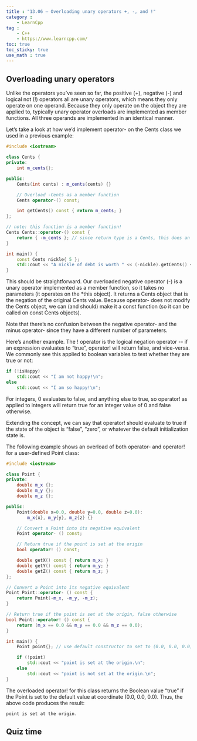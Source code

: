 ```yaml
---
title : "13.06 — Overloading unary operators +, -, and !"
category :
    - LearnCpp
tag : 
    - C++
    - https://www.learncpp.com/
toc: true  
toc_sticky: true 
use_math : true
---
```



## Overloading unary operators

Unlike the operators you’ve seen so far, the positive (+), negative (-) and logical not (!) operators all are unary operators, which means they only operate on one operand. Because they only operate on the object they are applied to, typically unary operator overloads are implemented as member functions. All three operands are implemented in an identical manner.

Let’s take a look at how we’d implement operator- on the Cents class we used in a previous example:

```c++
#include <iostream>

class Cents {
private:
    int m_cents{};

public:
    Cents(int cents) : m_cents(cents) {}

    // Overload -Cents as a member function
    Cents operator-() const;

    int getCents() const { return m_cents; }
};

// note: this function is a member function!
Cents Cents::operator-() const {
    return { -m_cents }; // since return type is a Cents, this does an implicit conversion from int to Cents using the Cents(int) constructor
}

int main() {
    const Cents nickle{ 5 };
    std::cout << "A nickle of debt is worth " << (-nickle).getCents() << " cents\n";
}
```

This should be straightforward. Our overloaded negative operator (-) is a unary operator implemented as a member function, so it takes no parameters (it operates on the *this object). It returns a Cents object that is the negation of the original Cents value. Because operator- does not modify the Cents object, we can (and should) make it a const function (so it can be called on const Cents objects).

Note that there’s no confusion between the negative operator- and the minus operator- since they have a different number of parameters.

Here’s another example. The ! operator is the logical negation operator -- if an expression evaluates to “true”, operator! will return false, and vice-versa. We commonly see this applied to boolean variables to test whether they are true or not:

```c++
if (!isHappy)
    std::cout << "I am not happy!\n";
else
    std::cout << "I am so happy!\n";
```

For integers, 0 evaluates to false, and anything else to true, so operator! as applied to integers will return true for an integer value of 0 and false otherwise.

Extending the concept, we can say that operator! should evaluate to true if the state of the object is “false”, “zero”, or whatever the default initialization state is.

The following example shows an overload of both operator- and operator! for a user-defined Point class:

```c++
#include <iostream>

class Point {
private:
    double m_x {};
    double m_y {};
    double m_z {};

public:
    Point(double x=0.0, double y=0.0, double z=0.0):
        m_x{x}, m_y{y}, m_z{z} {}

    // Convert a Point into its negative equivalent
    Point operator- () const;

    // Return true if the point is set at the origin
    bool operator! () const;

    double getX() const { return m_x; }
    double getY() const { return m_y; }
    double getZ() const { return m_z; }
};

// Convert a Point into its negative equivalent
Point Point::operator- () const {
    return Point(-m_x, -m_y, -m_z);
}

// Return true if the point is set at the origin, false otherwise
bool Point::operator! () const {
    return (m_x == 0.0 && m_y == 0.0 && m_z == 0.0);
}

int main() {
    Point point{}; // use default constructor to set to (0.0, 0.0, 0.0)

    if (!point)
        std::cout << "point is set at the origin.\n";
    else
        std::cout << "point is not set at the origin.\n";
}
```

The overloaded operator! for this class returns the Boolean value “true” if the Point is set to the default value at coordinate (0.0, 0.0, 0.0). Thus, the above code produces the result:

```
point is set at the origin.
```


## Quiz time